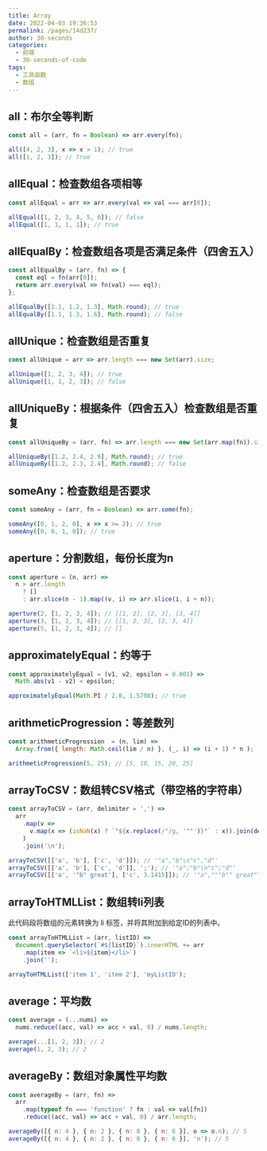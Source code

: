 ```yaml
---
title: Array
date: 2022-04-03 19:36:53
permalink: /pages/14d237/
author: 30-seconds
categories:
  - 前端
  - 30-seconds-of-code
tags:
  - 工具函数
  - 数组
---
```


## all：布尔全等判断

```javascript
const all = (arr, fn = Boolean) => arr.every(fn);
```

```javascript
all([4, 2, 3], x => x > 1); // true
all([1, 2, 3]); // true
```

## allEqual：检查数组各项相等

```javascript
const allEqual = arr => arr.every(val => val === arr[0]);
```

```javascript
allEqual([1, 2, 3, 4, 5, 6]); // false
allEqual([1, 1, 1, 1]); // true
```

## allEqualBy：检查数组各项是否满足条件（四舍五入）

```javascript
const allEqualBy = (arr, fn) => {
  const eql = fn(arr[0]);
  return arr.every(val => fn(val) === eql);
};
```

```javascript
allEqualBy([1.1, 1.2, 1.3], Math.round); // true
allEqualBy([1.1, 1.3, 1.6], Math.round); // false
```
## allUnique：检查数组是否重复

```javascript
const allUnique = arr => arr.length === new Set(arr).size;
```

```javascript
allUnique([1, 2, 3, 4]); // true
allUnique([1, 1, 2, 3]); // false
```

## allUniqueBy：根据条件（四舍五入）检查数组是否重复

```javascript
const allUniqueBy = (arr, fn) => arr.length === new Set(arr.map(fn)).size;
```

```javascript
allUniqueBy([1.2, 2.4, 2.9], Math.round); // true
allUniqueBy([1.2, 2.3, 2.4], Math.round); // false
```

## someAny：检查数组是否要求

```javascript
const someAny = (arr, fn = Boolean) => arr.some(fn);
```

```javascript
someAny([0, 1, 2, 0], x => x >= 2); // true
someAny([0, 0, 1, 0]); // true

```
## aperture：分割数组，每份长度为n

```javascript
const aperture = (n, arr) =>
  n > arr.length
    ? []
    : arr.slice(n - 1).map((v, i) => arr.slice(i, i + n));
```

```javascript
aperture(2, [1, 2, 3, 4]); // [[1, 2], [2, 3], [3, 4]]
aperture(3, [1, 2, 3, 4]); // [[1, 2, 3], [2, 3, 4]]
aperture(5, [1, 2, 3, 4]); // []
```

## approximatelyEqual：约等于

```javascript
const approximatelyEqual = (v1, v2, epsilon = 0.001) =>
  Math.abs(v1 - v2) < epsilon;
```

```javascript
approximatelyEqual(Math.PI / 2.0, 1.5708); // true
```
## arithmeticProgression：等差数列

```javascript
const arithmeticProgression  = (n, lim) =>
  Array.from({ length: Math.ceil(lim / n) }, (_, i) => (i + 1) * n );
```

```javascript
arithmeticProgression(5, 25); // [5, 10, 15, 20, 25]
```

## arrayToCSV：数组转CSV格式（带空格的字符串）

```javascript
const arrayToCSV = (arr, delimiter = ',') =>
  arr
    .map(v =>
      v.map(x => (isNaN(x) ? `"${x.replace(/"/g, '""')}"` : x)).join(delimiter)
    )
    .join('\n');
```

```javascript
arrayToCSV([['a', 'b'], ['c', 'd']]); // '"a","b"\n"c","d"'
arrayToCSV([['a', 'b'], ['c', 'd']], ';'); // '"a";"b"\n"c";"d"'
arrayToCSV([['a', '"b" great'], ['c', 3.1415]]); // '"a","""b"" great"\n"c",3.1415'
```

## arrayToHTMLList：数组转li列表

此代码段将数组的元素转换为 li 标签，并将其附加到给定ID的列表中。

```javascript
const arrayToHTMLList = (arr, listID) =>
  document.querySelector(`#${listID}`).innerHTML += arr
    .map(item => `<li>${item}</li>`)
    .join('');
```

```javascript
arrayToHTMLList(['item 1', 'item 2'], 'myListID');
```

## average：平均数

```javascript
const average = (...nums) =>
  nums.reduce((acc, val) => acc + val, 0) / nums.length;
```

```javascript
average(...[1, 2, 3]); // 2
average(1, 2, 3); // 2
```

## averageBy：数组对象属性平均数

```javascript
const averageBy = (arr, fn) =>
  arr
    .map(typeof fn === 'function' ? fn : val => val[fn])
    .reduce((acc, val) => acc + val, 0) / arr.length;
```

```javascript
averageBy([{ n: 4 }, { n: 2 }, { n: 8 }, { n: 6 }], o => o.n); // 5
averageBy([{ n: 4 }, { n: 2 }, { n: 8 }, { n: 6 }], 'n'); // 5
```
